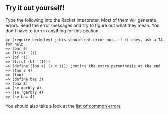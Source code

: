 ## Try it out yourself!

Type the following into the Racket interpreter. Most of them will generate
errors. Read the error messages and try to figure out what they mean. You don't
have to turn in anything for this section.

```
=> (require berkeley) ;this should not error out. if it does, ask a TA for help
=> (bar 9)
=> (first '())
=> (bf '())
=> (first (bf '(1)))
=> (define (foo x) (+ x 1))) ;notice the extra parenthesis at the end
=> (foo 2 4)
=> (foo)
=> (define baz 3)
=> (baz 8)
=> (se garbly 4)
=> (se 'garbly 4)
=> (se baz 4)
```

You should also take a look at the [list of common errors](https://docs.google.com/document/d/1jGtldEcm_qPoHGknJOkWj1D4-doyBjDivaV_Vn7_Hxk)
